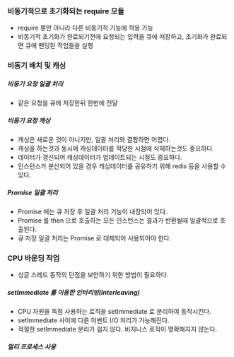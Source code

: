 ### 비동기적으로 초기화되는 require 모듈
* require 뿐만 아니라 다른 비동기적 기능에 적용 가능
* 비동기적 초기화가 완료되기전에 요청되는 입력을 큐에 저장하고, 초기화가 완료되면 큐에 팬딩된 작업들을 실행

### 비동기 배치 및 캐싱
##### 비동기 요청 일괄 처리
* 같은 요청을 큐에 저장한뒤 한번에 전달

##### 비동기 요청 캐싱
* 캐싱은 새로운 것이 아니지만, 일괄 처리와 결합하면 어렵다.
* 캐싱을 하는것과 동시에 캐싱데이터를 적당한 시점에 삭제하는것도 중요하다.
* 데이터가 갱신되어 캐싱데이터가 업데이트되는 시점도 중요하다.
* 인스턴스가 분산되어 있을 경우 캐싱데이터를 공유하기 위해 redis 등을 사용할 수 있다.

##### Promise 일괄 처리
* Promise 에는 큐 저장 후 일괄 처리 기능이 내장되어 있다.
* Promise 를 then 으로 호출하는 모든 인스턴스는 결과가 반환될때 일괄적으로 호출된다.
* 큐 저장 일괄 처리는 Promise 로 대체되어 사용되어야 한다.

### CPU 바운딩 작업 
* 싱글 스레드 동작의 단점을 보안하기 위한 방법이 필요하다.

##### setImmediate 를 이용한 인터리빙(Interleaving)
* CPU 자원을 독점 사용하는 로직을 setImmediate 로 분리하여 동작시킨다.
* setImmediate 사이에 다른 이벤트 I/O 처리가 가능해진다.
* 적절한 setImmediate 분리가 쉽지 않다. 비지니스 로직이 명확해지지 않는다.

##### 멀티 프로세스 사용
